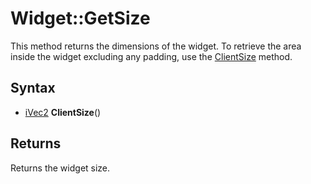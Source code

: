 # Widget::GetSize #
This method returns the dimensions of the widget. To retrieve the area inside the widget excluding any padding, use the [ClientSize](Widget_ClientSize.md) method.

## Syntax ##
- [iVec2](iVec2.md) **ClientSize**()

## Returns ##
Returns the widget size.
